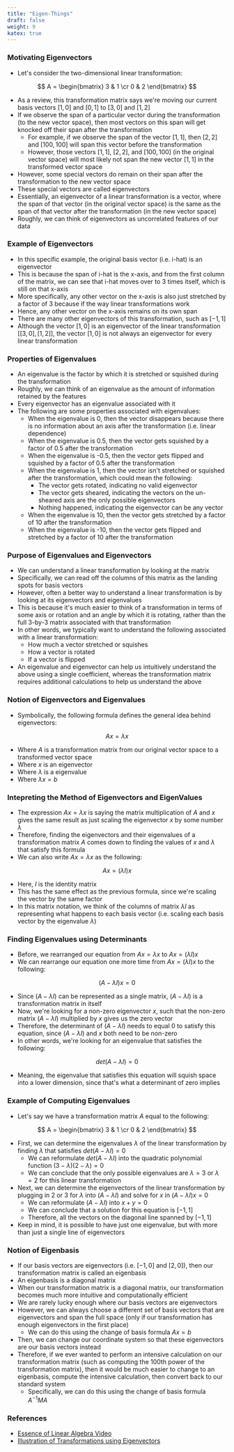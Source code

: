 ```yaml
---
title: "Eigen-Things"
draft: false
weight: 9
katex: true
---
```


### Motivating Eigenvectors
- Let's consider the two-dimensional linear transformation:

$$
A = \begin{bmatrix} 3 & 1 \cr 0 & 2 \end{bmatrix}
$$

- As a review, this transformation matrix says we're moving our current basis vectors $[1, 0]$ and $[0, 1]$ to $[3, 0]$ and $[1, 2]$
- If we observe the span of a particular vector during the transformation (to the new vector space), then most vectors on this span will get knocked off their span after the transformation
	- For example, if we observe the span of the vector $[1, 1]$, then $[2, 2]$ and $[100, 100]$ will span this vector before the transformation
	- However, those vectors $[1, 1]$, $[2, 2]$, and $[100, 100]$ (in the original vector space) will most likely not span the new vector $[1, 1]$ in the transformed vector space
- However, some special vectors do remain on their span after the transformation to the new vector space
- These special vectors are called eigenvectors
- Essentially, an eigenvector of a linear transformation is a vector, where the span of that vector (in the original vector space) is the same as the span of that vector after the transformation (in the new vector space)
- Roughly, we can think of eigenvectors as uncorrelated features of our data

### Example of Eigenvectors
- In this specific example, the original basis vector (i.e. i-hat) is an eigenvector
- This is because the span of i-hat is the x-axis, and from the first column of the matrix, we can see that i-hat moves over to 3 times itself, which is still on that x-axis
- More specifically, any other vector on the x-axis is also just stretched by a factor of 3 because if the way linear transformations work
- Hence, any other vector on the x-axis remains on its own span
- There are many other eigenvectors of this transformation, such as $[-1, 1]$
- Although the vector $[1, 0]$ is an eigenvector of the linear transformation $[[3, 0], [1, 2]]$, the vector $[1, 0]$ is not always an eigenvector for every linear transformation

### Properties of Eigenvalues
- An eigenvalue is the factor by which it is stretched or squished during the transformation
- Roughly, we can think of an eigenvalue as the amount of information retained by the features
- Every eigenvector has an eigenvalue associated with it
- The following are some properties associated with eigenvalues:
	- When the eigenvalue is 0, then the vector disappears because there is no information about an axis after the transformation (i.e. linear dependence)
	- When the eigenvalue is 0.5, then the vector gets squished by a factor of 0.5 after the transformation
	- When the eigenvalue is -0.5, then the vector gets flipped and squished by a factor of 0.5 after the transformation
	- When the eigenvalue is 1, then the vector isn't stretched or squished after the transformation, which could mean the following:
		- The vector gets rotated, indicating no valid eigenvector
		- The vector gets sheared, indicating the vectors on the un-sheared axis are the only possible eigenvectors
		- Nothing happened, indicating the eigenvector can be any vector
	- When the eigenvalue is 10, then the vector gets stretched by a factor of 10 after the transformation
	- When the eigenvalue is -10, then the vector gets flipped and stretched by a factor of 10 after the transformation

### Purpose of Eigenvalues and Eigenvectors
- We can understand a linear transformation by looking at the matrix
- Specifically, we can read off the columns of this matrix as the landing spots for basis vectors
- However, often a better way to understand a linear transformation is by looking at its eigenvectors and eigenvalues
- This is because it's much easier to think of a transformation in terms of some axis or rotation and an angle by which it is rotating, rather than the full 3-by-3 matrix associated with that transformation
- In other words, we typically want to understand the following associated with a linear transformation:
	- How much a vector stretched or squishes
	- How a vector is rotated
	- If a vector is flipped
- An eigenvalue and eigenvector can help us intuitively understand the above using a single coefficient, whereas the transformation matrix requires additional calculations to help us understand the above

### Notion of Eigenvectors and Eigenvalues
- Symbolically, the following formula defines the general idea behind eigenvectors:

$$
Ax = \lambda x
$$

- Where $A$ is a transformation matrix from our original vector space to a transformed vector space
- Where $x$ is an eigenvector
- Where $\lambda$ is a eigenvalue
- Where $\lambda x = b$

### Intepreting the Method of Eigenvectors and EigenValues 
- The expression $Ax = \lambda x$ is saying the matrix multiplication of $A$ and $x$ gives the same result as just scaling the eigenvector $x$ by some number $\lambda$
- Therefore, finding the eigenvectors and their eigenvalues of a transformation matrix $A$ comes down to finding the values of $x$ and $\lambda$ that satisfy this formula
- We can also write $Ax = \lambda x$ as the following:

$$
Ax = (\lambda I)x
$$

- Here, $I$ is the identity matrix
- This has the same effect as the previous formula, since we're scaling the vector by the same factor
- In this matrix notation, we think of the columns of matrix $\lambda I$ as representing what happens to each basis vector (i.e. scaling each basis vector by the eigenvalue $\lambda$)

### Finding Eigenvalues using Determinants
- Before, we rearranged our equation from $Ax = \lambda x$ to $Ax = (\lambda I)x$
- We can rearrange our equation one more time from $Ax = (\lambda I)x$ to the following:

$$
(A-\lambda I)x = 0
$$

- Since $(A-\lambda I)$ can be represented as a single matrix, $(A-\lambda I)$ is a transformation matrix in itself
- Now, we're looking for a non-zero eigenvector $x$, such that the non-zero matrix $(A-\lambda I)$ multiplied by $x$ gives us the zero vector
- Therefore, the determinant of $(A-\lambda I)$ needs to equal 0 to satisfy this equation, since $(A-\lambda I)$ and $x$ both need to be non-zero
- In other words, we're looking for an eigenvalue that satisfies the following:

$$
det(A-\lambda I) = 0
$$

- Meaning, the eigenvalue that satisfies this equation will squish space into a lower dimension, since that's what a determinant of zero implies

### Example of Computing Eigenvalues
- Let's say we have a transformation matrix $A$ equal to the following:

$$
A = \begin{bmatrix} 3 & 1 \cr 0 & 2 \end{bmatrix}
$$

- First, we can determine the eigenvalues $\lambda$ of the linear transformation by finding $\lambda$ that satisfies $det(A-\lambda I) = 0$
	- We can reformulate $det(A-\lambda I)$ into the quadratic polynomial function $(3-\lambda)(2-\lambda)=0$
	- We can conclude that the only possible eigenvalues are $\lambda=3$ or $\lambda=2$ for this linear transformation
- Next, we can determine the eigenvectors of the linear transformation by plugging in 2 or 3 for $\lambda$ into $(A-\lambda I)$ and solve for $x$ in $(A-\lambda I)x = 0$
	- We can reformulate $(A-\lambda I)$ into $x+y=0$
	- We can conclude that a solution for this equation is $[-1, 1]$
	- Therefore, all the vectors on the diagonal line spanned by $[-1, 1]$
- Keep in mind, it is possible to have just one eigenvalue, but with more than just a single line of eigenvectors

### Notion of Eigenbasis
- If our basis vectors are eigenvectors (i.e. $[-1, 0]$ and $[2, 0]$), then our transformation matrix is called an eigenbasis
- An eigenbasis is a diagonal matrix
- When our transformation matrix is a diagonal matrix, our transformation becomes much more intuitive and computationally efficient
- We are rarely lucky enough where our basis vectors are eigenvectors
- However, we can always choose a different set of basis vectors that are eigenvectors and span the full space (only if our transformation has enough eigenvectors in the first place)
	- We can do this using the change of basis formula $Ax = b$
- Then, we can change our coordinate system so that these eigenvectors are our basis vectors instead
- Therefore, if we ever wanted to perform an intensive calculation on our transformation matrix (such as computing the 100th power of the transformation matrix), then it would be much easier to change to an eigenbasis, compute the intensive calculation, then convert back to our standard system
	- Specifically, we can do this using the change of basis formula $A^{-1}MA$

### References
- [Essence of Linear Algebra Video](https://www.youtube.com/watch?v=PFDu9oVAE-g&list=PLZHQObOWTQDPD3MizzM2xVFitgF8hE_ab&index=14)
- [Illustration of Transformations using Eigenvectors](https://www.tutorialspoint.com/computer_graphics/3d_transformation.htm)
